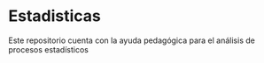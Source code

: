 # Estadisticas
Este repositorio cuenta con la ayuda pedagógica para el análisis de procesos estadísticos
